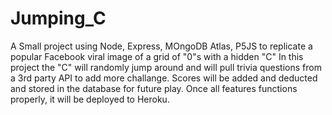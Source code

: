 # Jumping_C

A Small project using Node, Express, MOngoDB Atlas, P5JS to replicate a popular Facebook viral image of a grid of "0"s with a hidden "C"
In this project the "C" will randomly jump around and will pull trivia questions from a 3rd party API to add more challange. Scores will be added and deducted and stored in the database for future play. Once all features functions properly, it will be deployed to Heroku. 
